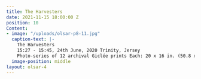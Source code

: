 ```yaml
---
title: The Harvesters
date: 2021-11-15 18:00:00 Z
position: 10
Content:
- image: "/uploads/olsar-p8-11.jpg"
  caption-text: |-
    The Harvesters
    15:27 - 15:45, 24th June, 2020 Trinity, Jersey
    Photo-series of 12 archival Giclée prints Each: 20 x 16 in. (50.8 x 40.64 cm)
  image-position: middle
layout: olsar-4
---
```


